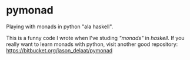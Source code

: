 # pymonad
Playing with monads in python "ala haskell".

This is a funny code I wrote when I've studing *"monads"* in *haskell*. 
If you really want to learn monads with python, visit another good repository: https://bitbucket.org/jason_delaat/pymonad

